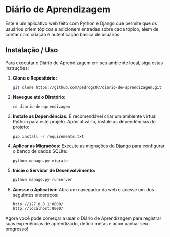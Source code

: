 # Diário de Aprendizagem

Este é um aplicativo web feito com Python e Django que permite que os usuários criem tópicos e adicionem entradas sobre cada tópico, além de contar com criação e autenticação básica de usuários.

## Instalação / Uso

Para executar o Diário de Aprendizagem em seu ambiente local, siga estas instruções:

1. **Clone o Repositório:**

   ```bash
   git clone https://github.com/pedrogs07/diario-de-aprendizagem.git
   ```

2. **Navegue até o Diretório:**

   ```bash
   cd diario-de-aprendizagem
   ```

3. **Instale as Dependências:**
   É recomendável criar um ambiente virtual Python para este projeto. Após ativá-lo, instale as dependências do projeto:

   ```bash
   pip install -r requirements.txt
   ```

4. **Aplicar as Migrações:**
   Execute as migrações do Django para configurar o banco de dados SQLite:

   ```bash
   python manage.py migrate
   ```

5. **Inicie o Servidor de Desenvolvimento:**

   ```bash
   python manage.py runserver
   ```

6. **Acesse o Aplicativo:**
   Abra um navegador da web e acesse um dos seguintes endereços:
   ```
   http://127.0.0.1:8000/
   http://localhost:8000/
   ```

Agora você pode começar a usar o Diário de Aprendizagem para registrar suas experiências de aprendizado, definir metas e acompanhar seu progresso!
